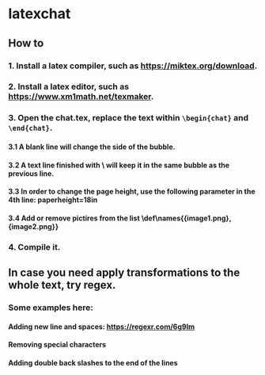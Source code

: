 # latexchat

## How to
### 1. Install a latex compiler, such as https://miktex.org/download.
### 2. Install a latex editor, such as https://www.xm1math.net/texmaker.
### 3. Open the chat.tex, replace the text within ```\begin{chat}``` and ```\end{chat}```.
#### 3.1 A blank line will change the side of the bubble.
#### 3.2 A text line finished with \\ will keep it in the same bubble as the previous line.
#### 3.3 In order to change the page height, use the following parameter in the 4th line: paperheight=18in
#### 3.4 Add or remove pictires from the list \def\names{{image1.png},{image2.png}} 
### 4. Compile it.

## In case you need apply transformations to the whole text, try regex.
### Some examples here:
#### Adding new line and spaces: https://regexr.com/6g9lm
#### Removing special characters
#### Adding double back slashes to the end of the lines
